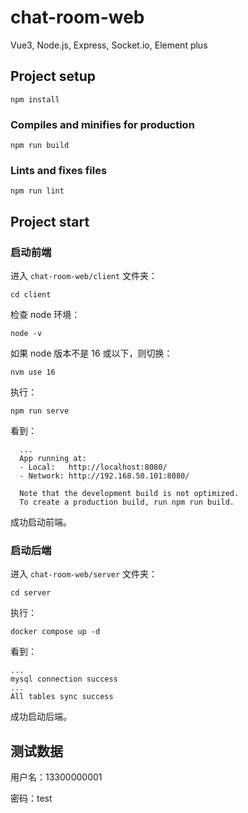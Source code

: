 # chat-room-web

Vue3, Node.js, Express, Socket.io, Element plus

## Project setup

```
npm install
```

### Compiles and minifies for production

```
npm run build
```

### Lints and fixes files

```
npm run lint
```

## Project start

### 启动前端

进入 `chat-room-web/client` 文件夹：

```shell
cd client
```

检查 node 环境：

```shell
node -v
```

如果 node 版本不是 16 或以下，则切换：

```shell
nvm use 16
```

执行：

```shell
npm run serve
```

看到：

```shell
  ...
  App running at:
  - Local:   http://localhost:8080/
  - Network: http://192.168.50.101:8080/

  Note that the development build is not optimized.
  To create a production build, run npm run build.
```

成功启动前端。

### 启动后端

进入 `chat-room-web/server` 文件夹：

```shell
cd server
```

执行：

```shell
docker compose up -d
```

看到：

```shell
...
mysql connection success
...
All tables sync success
```

成功启动后端。

## 测试数据

用户名：13300000001

密码：test
